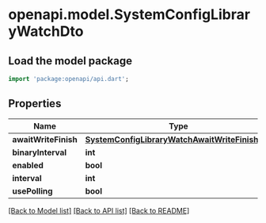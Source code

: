 # openapi.model.SystemConfigLibraryWatchDto

## Load the model package
```dart
import 'package:openapi/api.dart';
```

## Properties
Name | Type | Description | Notes
------------ | ------------- | ------------- | -------------
**awaitWriteFinish** | [**SystemConfigLibraryWatchAwaitWriteFinishDto**](SystemConfigLibraryWatchAwaitWriteFinishDto.md) |  | 
**binaryInterval** | **int** |  | 
**enabled** | **bool** |  | 
**interval** | **int** |  | 
**usePolling** | **bool** |  | 

[[Back to Model list]](../README.md#documentation-for-models) [[Back to API list]](../README.md#documentation-for-api-endpoints) [[Back to README]](../README.md)


